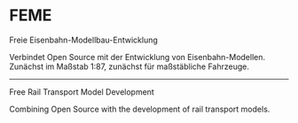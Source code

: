 FEME
====

Freie Eisenbahn-Modellbau-Entwicklung

Verbindet Open Source mit der Entwicklung von
Eisenbahn-Modellen. Zunächst im Maßstab 1:87, zunächst für
maßstäbliche Fahrzeuge.

----

Free Rail Transport Model Development

Combining Open Source with the development of rail transport
models.
